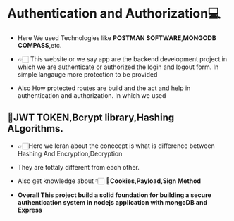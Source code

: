 # Authentication and Authorization💻
 - Here We used Technologies like **POSTMAN SOFTWARE**,**MONGODB COMPASS**,etc.

- 👉🏻 This website or we say app are the backend development project in which we are authenticate or authorized  the login and logout form. In simple langauge more protection to be provided
- Also How protected routes are build and the act and help in authentication and authorization.
In which we used 
## 🔗JWT TOKEN,Bcrypt library,Hashing ALgorithms.
- 👉🏻Here we leran about the conecept is what is difference between Hashing And Encryption,Decryption 

- They are tottaly different from each  other. 
 
- Also get knowledge about 👇🏻 **🔗Cookies,Payload,Sign Method** 

- **Overall This project build a solid foundation for building a secure authentication system in nodejs application with mongoDB and Express**

